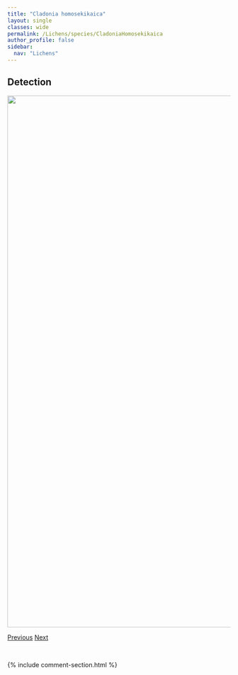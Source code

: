 ```yaml
---
title: "Cladonia homosekikaica"
layout: single
classes: wide
permalink: /Lichens/species/CladoniaHomosekikaica
author_profile: false
sidebar:
  nav: "Lichens"
---
```


<h2>Detection</h2>

<a href="https://drive.google.com/uc?export=view&id=10Uoo5_xTsLzxEkyo9Ot4MAXfDzFOHw__">
<img src="https://drive.google.com/uc?export=view&id=10Uoo5_xTsLzxEkyo9Ot4MAXfDzFOHw__" height = "1200" width = "800">
</a>


<a href="/DevelopmentWebsite/Lichens/species/CladoniaGrayi" class="pagination--pager" title="Cladonia grayi">Previous</a> <a href="/DevelopmentWebsite/Lichens/species/CladoniaImbricarica" class="pagination--pager" title="Cladonia imbricarica">Next</a>

<p>&nbsp;</p>

{% include comment-section.html %}
